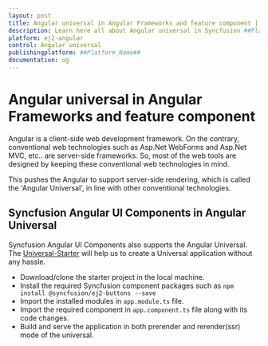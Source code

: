 ```yaml
---
layout: post
title: Angular universal in Angular Frameworks and feature component | Syncfusion
description: Learn here all about Angular universal in Syncfusion ##Platform_Name## Frameworks and feature component of Syncfusion Essential JS 2 and more.
platform: ej2-angular
control: Angular universal 
publishingplatform: ##Platform_Name##
documentation: ug
---
```


# Angular universal in Angular Frameworks and feature component

<!-- markdownlint-disable MD013 -->
Angular is a client-side web development framework. On the contrary, conventional web technologies such as Asp.Net WebForms and Asp.Net MVC, etc.. are server-side frameworks. So, most of the web tools are designed by keeping these conventional web technologies in mind.

This pushes the Angular to support server-side rendering, which is called the 'Angular Universal', in line with other conventional technologies.

## Syncfusion Angular UI Components in Angular Universal

<!-- markdownlint-disable MD013 -->
Syncfusion Angular UI Components also supports the Angular Universal. The [Universal-Starter](https://github.com/angular/universal-starter) will help us to create a Universal application without any hassle.

* Download/clone the starter project in the local machine.
* Install the required Syncfusion component packages such as `npm install @syncfusion/ej2-buttons --save`
* Import the installed modules in `app.module.ts` file.
* Import the required component in `app.component.ts` file along with its code changes.
* Build and serve the application in both prerender and rerender(ssr) mode of the universal.
